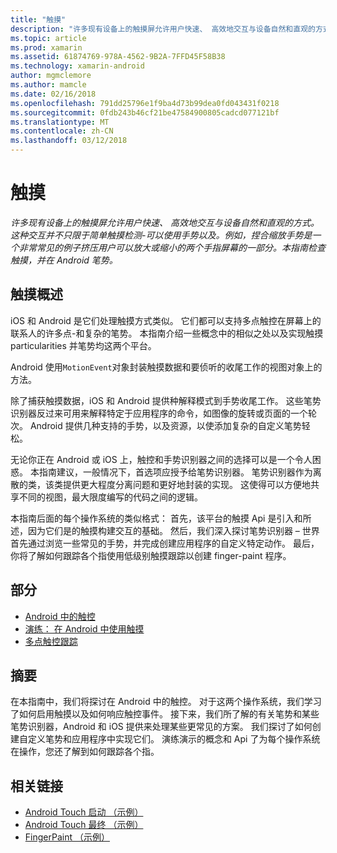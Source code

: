 ```yaml
---
title: "触摸"
description: "许多现有设备上的触摸屏允许用户快速、 高效地交互与设备自然和直观的方式。 这种交互并不只限于简单触摸检测-可以使用手势以及。 例如，捏合缩放手势是一个非常常见的例子挤压用户可以放大或缩小的两个手指屏幕的一部分。本指南检查触摸，并在 Android 笔势。"
ms.topic: article
ms.prod: xamarin
ms.assetid: 61874769-978A-4562-9B2A-7FFD45F58B38
ms.technology: xamarin-android
author: mgmclemore
ms.author: mamcle
ms.date: 02/16/2018
ms.openlocfilehash: 791dd25796e1f9ba4d73b99dea0fd043431f0218
ms.sourcegitcommit: 0fdb243b46cf21be47584900805cadcd077121bf
ms.translationtype: MT
ms.contentlocale: zh-CN
ms.lasthandoff: 03/12/2018
---
```

# <a name="touch"></a>触摸

_许多现有设备上的触摸屏允许用户快速、 高效地交互与设备自然和直观的方式。这种交互并不只限于简单触摸检测-可以使用手势以及。例如，捏合缩放手势是一个非常常见的例子挤压用户可以放大或缩小的两个手指屏幕的一部分。本指南检查触摸，并在 Android 笔势。_

## <a name="touch-overview"></a>触摸概述

iOS 和 Android 是它们处理触摸方式类似。 它们都可以支持多点触控在屏幕上的联系人的许多点-和复杂的笔势。 本指南介绍一些概念中的相似之处以及实现触摸 particularities 并笔势均这两个平台。

Android 使用`MotionEvent`对象封装触摸数据和要侦听的收尾工作的视图对象上的方法。

除了捕获触摸数据，iOS 和 Android 提供种解释模式到手势收尾工作。 这些笔势识别器反过来可用来解释特定于应用程序的命令，如图像的旋转或页面的一个轮次。 Android 提供几种支持的手势，以及资源，以使添加复杂的自定义笔势轻松。

无论你正在 Android 或 iOS 上，触控和手势识别器之间的选择可以是一个令人困惑。 本指南建议，一般情况下，首选项应授予给笔势识别器。 笔势识别器作为离散的类，该类提供更大程度分离问题和更好地封装的实现。 这使得可以方便地共享不同的视图，最大限度编写的代码之间的逻辑。

本指南后面的每个操作系统的类似格式： 首先，该平台的触摸 Api 是引入和所述，因为它们是的触摸构建交互的基础。 然后，我们深入探讨笔势识别器 – 世界首先通过浏览一些常见的手势，并完成创建应用程序的自定义特定动作。 最后，你将了解如何跟踪各个指使用低级别触摸跟踪以创建 finger-paint 程序。

## <a name="sections"></a>部分

-  [Android 中的触控](~/android/app-fundamentals/touch/android-touch-walkthrough.md)
-  [演练： 在 Android 中使用触摸](~/android/app-fundamentals/touch/android-touch-walkthrough.md)
-  [多点触控跟踪](touch-tracking.md)

## <a name="summary"></a>摘要

在本指南中，我们将探讨在 Android 中的触控。 对于这两个操作系统，我们学习了如何启用触摸以及如何响应触控事件。 接下来，我们所了解的有关笔势和某些笔势识别器，Android 和 iOS 提供来处理某些更常见的方案。 我们探讨了如何创建自定义笔势和应用程序中实现它们。 演练演示的概念和 Api 了为每个操作系统在操作，您还了解到如何跟踪各个指。



## <a name="related-links"></a>相关链接

- [Android Touch 启动 （示例）](https://developer.xamarin.com/samples/monodroid/ApplicationFundamentals/Touch_start)
- [Android Touch 最终 （示例）](https://developer.xamarin.com/samples/monodroid/ApplicationFundamentals/Touch_final)
- [FingerPaint （示例）](https://developer.xamarin.com/samples/monodroid/ApplicationFundamentals/FingerPaint)
